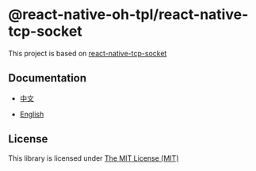 # @react-native-oh-tpl/react-native-tcp-socket

This project is based on [react-native-tcp-socket](https://github.com/Rapsssito/react-native-tcp-socket)

## Documentation

- [中文](https://gitee.com/react-native-oh-library/usage-docs/blob/master/zh-cn/react-native-tcp-socket.md)

- [English](https://gitee.com/react-native-oh-library/usage-docs/blob/master/en/react-native-tcp-socket.md)

## License

This library is licensed under [The MIT License (MIT)](https://github.com/Rapsssito/react-native-tcp-socket/blob/master/LICENSE)